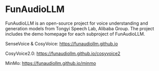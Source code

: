 # FunAudioLLM

FunAudioLLM is an open-source project for voice understanding and generation models from Tongyi Speech Lab, Alibaba Group. 
The project includes the demo homepage for each subproject of FunAudioLLM.

SenseVoice & CosyVoice: https://funaudiollm.github.io

CosyVoice2.0: https://funaudiollm.github.io/cosyvoice2

MinMo: https://funaudiollm.github.io/minmo
